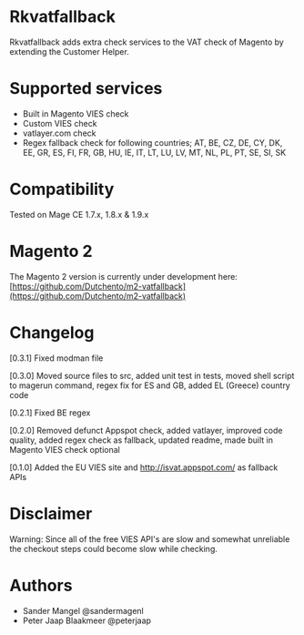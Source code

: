 # Rkvatfallback

Rkvatfallback adds extra check services to the VAT check of Magento by extending the Customer Helper.

# Supported services

- Built in Magento VIES check
- Custom VIES check
- vatlayer.com check
- Regex fallback check for following countries; AT, BE, CZ, DE, CY, DK, EE, GR, ES, FI, FR, GB, HU, IE, IT, LT, LU, LV, MT, NL, PL, PT, SE, SI, SK

# Compatibility

Tested on Mage CE 1.7.x, 1.8.x & 1.9.x

# Magento 2
The Magento 2 version is currently under development here: [https://github.com/Dutchento/m2-vatfallback](https://github.com/Dutchento/m2-vatfallback)

# Changelog
[0.3.1] Fixed modman file

[0.3.0] Moved source files to src, added unit test in tests, moved shell script to magerun command, regex fix for ES and GB, added EL (Greece) country code

[0.2.1] Fixed BE regex

[0.2.0] Removed defunct Appspot check, added vatlayer, improved code quality, added regex check as fallback, updated readme, made built in Magento VIES check optional

[0.1.0] Added the EU VIES site and http://isvat.appspot.com/ as fallback APIs


# Disclaimer

Warning: Since all of the free VIES API's are slow and somewhat unreliable the checkout steps could become slow while checking.

# Authors

- Sander Mangel @sandermagenl
- Peter Jaap Blaakmeer @peterjaap
